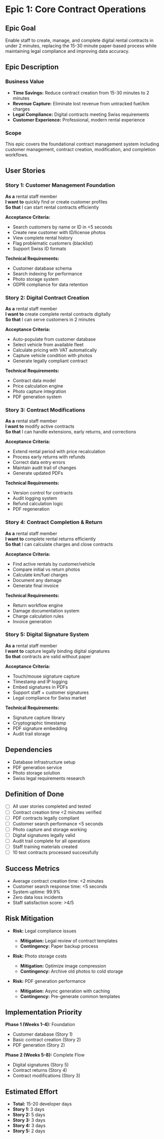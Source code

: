 # Epic 1: Core Contract Operations

## Epic Goal

Enable staff to create, manage, and complete digital rental contracts in under 2 minutes, replacing
the 15-30 minute paper-based process while maintaining legal compliance and improving data accuracy.

## Epic Description

### Business Value

- **Time Savings:** Reduce contract creation from 15-30 minutes to 2 minutes
- **Revenue Capture:** Eliminate lost revenue from untracked fuel/km charges
- **Legal Compliance:** Digital contracts meeting Swiss requirements
- **Customer Experience:** Professional, modern rental experience

### Scope

This epic covers the foundational contract management system including customer management, contract
creation, modification, and completion workflows.

## User Stories

### Story 1: Customer Management Foundation

**As a** rental staff member  
**I want to** quickly find or create customer profiles  
**So that** I can start rental contracts efficiently

**Acceptance Criteria:**

- Search customers by name or ID in <5 seconds
- Create new customer with ID/license photos
- View complete rental history
- Flag problematic customers (blacklist)
- Support Swiss ID formats

**Technical Requirements:**

- Customer database schema
- Search indexing for performance
- Photo storage system
- GDPR compliance for data retention

### Story 2: Digital Contract Creation

**As a** rental staff member  
**I want to** create complete rental contracts digitally  
**So that** I can serve customers in 2 minutes

**Acceptance Criteria:**

- Auto-populate from customer database
- Select vehicle from available fleet
- Calculate pricing with VAT automatically
- Capture vehicle condition with photos
- Generate legally compliant contract

**Technical Requirements:**

- Contract data model
- Price calculation engine
- Photo capture integration
- PDF generation system

### Story 3: Contract Modifications

**As a** rental staff member  
**I want to** modify active contracts  
**So that** I can handle extensions, early returns, and corrections

**Acceptance Criteria:**

- Extend rental period with price recalculation
- Process early returns with refunds
- Correct data entry errors
- Maintain audit trail of changes
- Generate updated PDFs

**Technical Requirements:**

- Version control for contracts
- Audit logging system
- Refund calculation logic
- PDF regeneration

### Story 4: Contract Completion & Return

**As a** rental staff member  
**I want to** complete rental returns efficiently  
**So that** I can calculate charges and close contracts

**Acceptance Criteria:**

- Find active rentals by customer/vehicle
- Compare initial vs return photos
- Calculate km/fuel charges
- Document any damage
- Generate final invoice

**Technical Requirements:**

- Return workflow engine
- Damage documentation system
- Charge calculation rules
- Invoice generation

### Story 5: Digital Signature System

**As a** rental staff member  
**I want to** capture legally binding digital signatures  
**So that** contracts are valid without paper

**Acceptance Criteria:**

- Touch/mouse signature capture
- Timestamp and IP logging
- Embed signatures in PDFs
- Support staff + customer signatures
- Legal compliance for Swiss market

**Technical Requirements:**

- Signature capture library
- Cryptographic timestamp
- PDF signature embedding
- Audit trail storage

## Dependencies

- Database infrastructure setup
- PDF generation service
- Photo storage solution
- Swiss legal requirements research

## Definition of Done

- [ ] All user stories completed and tested
- [ ] Contract creation time <2 minutes verified
- [ ] PDF contracts legally compliant
- [ ] Customer search performance <5 seconds
- [ ] Photo capture and storage working
- [ ] Digital signatures legally valid
- [ ] Audit trail complete for all operations
- [ ] Staff training materials created
- [ ] 10 test contracts processed successfully

## Success Metrics

- Average contract creation time: <2 minutes
- Customer search response time: <5 seconds
- System uptime: 99.9%
- Zero data loss incidents
- Staff satisfaction score: >4/5

## Risk Mitigation

- **Risk:** Legal compliance issues
  - **Mitigation:** Legal review of contract templates
  - **Contingency:** Paper backup process

- **Risk:** Photo storage costs
  - **Mitigation:** Optimize image compression
  - **Contingency:** Archive old photos to cold storage

- **Risk:** PDF generation performance
  - **Mitigation:** Async generation with caching
  - **Contingency:** Pre-generate common templates

## Implementation Priority

**Phase 1 (Weeks 1-4):** Foundation

- Customer database (Story 1)
- Basic contract creation (Story 2)
- PDF generation (Story 2)

**Phase 2 (Weeks 5-8):** Complete Flow

- Digital signatures (Story 5)
- Contract returns (Story 4)
- Contract modifications (Story 3)

## Estimated Effort

- **Total:** 15-20 developer days
- **Story 1:** 3 days
- **Story 2:** 5 days
- **Story 3:** 3 days
- **Story 4:** 3 days
- **Story 5:** 2 days
